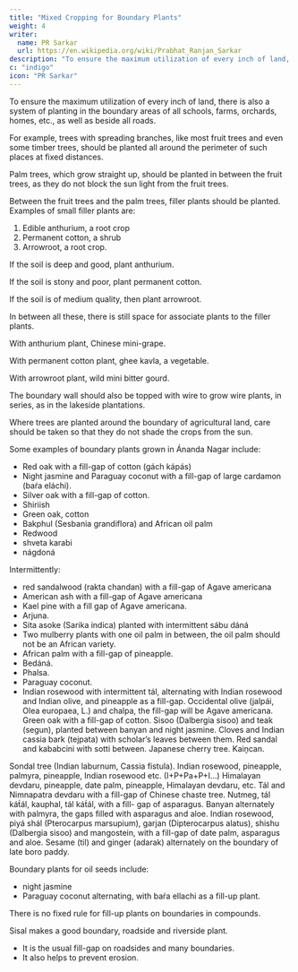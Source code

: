 ```yaml
---
title: "Mixed Cropping for Boundary Plants"
weight: 4
writer:
  name: PR Sarkar
  url: https://en.wikipedia.org/wiki/Prabhat_Ranjan_Sarkar
description: "To ensure the maximum utilization of every inch of land, plants are used in the boundary areas of all schools, farms, orchards, homes, etc"
c: "indigo"
icon: "PR Sarkar"
---
```



To ensure the maximum utilization of every inch of land, there is also a system of planting in the boundary areas of all schools, farms, orchards, homes, etc., as well as beside all roads. 

For example, trees with spreading branches, like most fruit trees and even some timber trees, should be planted all around the perimeter of such places at fixed distances. 

Palm trees, which grow straight up, should be planted in between the fruit trees, as they do not block the sun light from the fruit trees. 

Between the fruit trees and the palm trees, filler plants should be planted. Examples of small filler plants are:

1. Edible anthurium, a root crop
2. Permanent cotton, a shrub
3. Arrowroot, a root crop. 

If the soil is deep and good, plant anthurium. 

If the soil is stony and poor, plant permanent cotton. 

If the soil is of medium quality, then plant arrowroot. 

In between all these, there is still space for associate plants to the filler plants. 

With anthurium plant, Chinese mini-grape.

With permanent cotton plant, ghee kavla, a vegetable.

With arrowroot plant, wild mini bitter gourd. 

The boundary wall should also be topped with wire to grow wire plants, in series, as in the lakeside plantations. 

Where trees are planted around the boundary of agricultural land, care should be taken so that they do not shade the crops from the sun.

Some examples of boundary plants grown in Ánanda Nagar include:
- Red oak with a fill-gap of cotton (gách kápás)
- Night jasmine and Paraguay coconut with a fill-gap of large cardamon (baŕa eláchi).
- Silver oak with a fill-gap of cotton.
- Shiriish
- Green oak, cotton
- Bakphul (Sesbania grandiflora) and African oil palm
- Redwood
- shveta karabi
- nágdoná

Intermittently:
- red sandalwood (rakta chandan) with a fill-gap of Agave americana
- American ash with a fill-gap of Agave americana
- Kael pine with a fill gap of Agave americana.
- Arjuna.
- Sita asoke (Sarika indica) planted with intermittent sábu dáná
- Two mulberry plants with one oil palm in between, the oil palm should not be an African variety.
- African palm with a fill-gap of pineapple.
- Bedáná.
- Phalsa.
- Paraguay coconut.
- Indian rosewood with intermittent tál, alternating with Indian rosewood and Indian olive, and pineapple as a fill-gap.
Occidental olive (jalpái, Olea europaea, L.) and chalpa, the fill-gap will be Agave americana.
Green oak with a fill-gap of cotton.
Sisoo (Dalbergia sisoo) and teak (segun), planted between banyan and night jasmine.
Cloves and Indian cassia bark (tejpata) with scholar’s leaves between them.
Red sandal and kababcini with sotti between.
Japanese cherry tree.
Kaiṋcan.

Sondal tree (Indian laburnum, Cassia fistula).
Indian rosewood, pineapple, palmyra, pineapple, Indian rosewood etc. (I+P+Pa+P+I…)
Himalayan devdaru, pineapple, date palm, pineapple, Himalayan devdaru, etc.
Tál and Nimnapatra devdaru with a fill-gap of Chinese chaste tree.
Nutmeg, tál kát́ál, kauphal, tál kát́ál, with a fill- gap of asparagus.
Banyan alternately with palmyra, the gaps filled with asparagus and aloe.
Indian rosewood, piyá shál (Pterocarpus marsupium), garjan (Dipterocarpus alatus), shishu (Dalbergia sisoo) and mangostein, with a fill-gap of date palm, asparagus and aloe.
Sesame (til) and ginger (adarak) alternately on the boundary of late boro paddy.

Boundary plants for oil seeds include:
- night jasmine
- Paraguay coconut alternating, with baŕa ellachi as a fill-up plant.

There is no fixed rule for fill-up plants on boundaries in compounds. 

Sisal makes a good boundary, roadside and riverside plant.
- It is the usual fill-gap on roadsides and many boundaries. 
- It also helps to prevent erosion.
